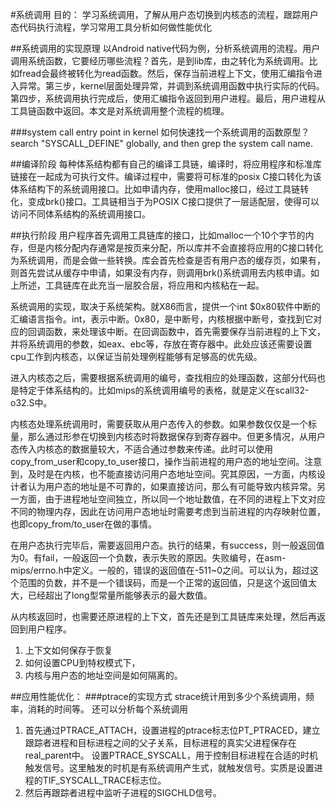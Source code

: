 #系统调用
目的：
学习系统调用，了解从用户态切换到内核态的流程，跟踪用户态代码执行流程，学习常用工具分析如何做性能优化

##系统调用的实现原理
以Android native代码为例，分析系统调用的流程。用户调用系统函数，它要经历哪些流程？首先，是到lib库，由之转化为系统调用。比如fread会最终被转化为read函数。然后，保存当前进程上下文，使用汇编指令进入异常。第三步，kernel层面处理异常，并调到系统调用函数中执行实际的代码。第四步，系统调用执行完成后，使用汇编指令返回到用户进程。最后，用户进程从工具链函数中返回。本文是对系统调用整个流程的梳理。  

###system call entry point in kernel
如何快速找一个系统调用的函数原型？  
search "SYSCALL_DEFINE" globally, and then grep the system call name.


##编译阶段
每种体系结构都有自己的编译工具链，编译时，将应用程序和标准库链接在一起成为可执行文件。编译过程中，需要将可标准的posix C接口转化为该体系结构下的系统调用接口。比如申请内存，使用malloc接口，经过工具链转化，变成brk()接口。工具链相当于为POSIX C接口提供了一层适配层，使得可以访问不同体系结构的系统调用接口。

##执行阶段
用户程序首先调用工具链库的接口，比如malloc一个10个字节的内存，但是内核分配内存通常是按页来分配，所以库并不会直接将应用的C接口转化为系统调用，而是会做一些转换。库会首先检查是否有用户态的缓存页，如果有，则首先尝试从缓存中申请，如果没有内存，则调用brk()系统调用去内核申请。如上所述，工具链库在此充当一层胶合层，将应用和内核粘在一起。

系统调用的实现，取决于系统架构。就X86而言，提供一个int $0x80软件中断的汇编语言指令。int，表示中断。0x80，是中断号，内核根据中断号，查找到它对应的回调函数，来处理该中断。在回调函数中，首先需要保存当前进程的上下文，并将系统调用的参数，如eax、ebc等，存放在寄存器中。此处应该还需要设置cpu工作到内核态，以保证当前处理例程能够有足够高的优先级。

进入内核态之后，需要根据系统调用的编号，查找相应的处理函数，这部分代码也是特定于体系结构的。比如mips的系统调用编号的表格，就是定义在scall32-o32.S中。

内核态处理系统调用时，需要获取从用户态传入的参数。如果参数仅仅是一个标量，那么通过形参在切换到内核态时将数据保存到寄存器中。但更多情况，从用户态传入内核态的数据量较大，不适合通过参数来传递。此时可以使用copy_from_user和copy_to_user接口，操作当前进程的用户态的地址空间。注意到，及时是在内核，也不能直接访问用户态地址空间。究其原因，一方面，内核设计者认为用户态的地址是不可靠的，如果直接访问，那么有可能导致内核异常。另一方面，由于进程地址空间独立，所以同一个地址数值，在不同的进程上下文对应不同的物理内存，因此在访问用户态地址时需要考虑到当前进程的内存映射位置，也即copy_from/to_user在做的事情。

在用户态执行完毕后，需要返回用户态。执行的结果，有success，则一般返回值为0。有fail，一般返回一个负数，表示失败的原因。失败编号，在asm-mips/errno.h中定义。一般的，错误的返回值在-511~0之间。可以认为，超过这个范围的负数，并不是一个错误码，而是一个正常的返回值，只是这个返回值太大，已经超出了long型常量所能够表示的最大数值。

从内核返回时，也需要还原进程的上下文，首先还是到工具链库来处理，然后再返回到用户程序。
1. 上下文如何保存于恢复
2. 如何设置CPU到特权模式下，
3. 内核与用户态的地址空间是如何隔离的。


##应用性能优化：
###ptrace的实现方式
strace统计用到多少个系统调用，频率，消耗的时间等。
还可以分析每个系统调用
1. 首先通过PTRACE_ATTACH，设置进程的ptrace标志位PT_PTRACED，建立跟踪者进程和目标进程之间的父子关系，目标进程的真实父进程保存在real_parent中。
    设置PTRACE_SYSCALL，用于控制目标进程在合适的时机触发信号。这里触发的时机是有系统调用产生式，就触发信号。实质是设置进程的TIF_SYSCALL_TRACE标志位。
2. 然后再跟踪者进程中监听子进程的SIGCHLD信号。




